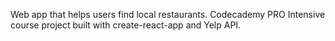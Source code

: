 Web app that helps users find local restaurants.
Codecademy PRO Intensive course project built with create-react-app and Yelp API.
